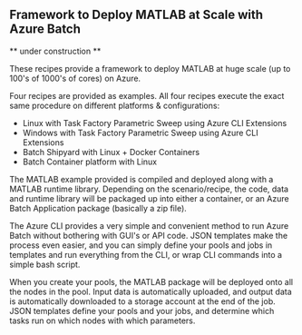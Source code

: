## Framework to Deploy MATLAB at Scale with Azure Batch

** under construction **

These recipes provide a framework to deploy MATLAB at huge scale (up to 100's of 1000's of cores) on Azure.

Four recipes are provided as examples. All four recipes execute the exact same procedure on different platforms & configurations: 

* Linux with Task Factory Parametric Sweep using Azure CLI Extensions
* Windows with Task Factory Parametric Sweep using Azure CLI Extensions
* Batch Shipyard with Linux + Docker Containers
* Batch Container platform with Linux

The MATLAB example provided is compiled and deployed along with a MATLAB runtime library. Depending on the scenario/recipe, the code, data and runtime library will be packaged up into either a container, or an Azure Batch Application package (basically a zip file). 

The Azure CLI provides a very simple and convenient method to run Azure Batch without bothering with GUI's or API code. JSON templates make the process even easier, and you can simply define your pools and jobs in templates and run everything from the CLI, or wrap CLI commands into a simple bash script.

When you create your pools, the MATLAB package will be deployed onto all the nodes in the pool. Input data is automatically uploaded, and output data is automatically downloaded to a storage account at the end of the job. JSON templates define your pools and your jobs, and determine which tasks run on which nodes with which parameters. 
